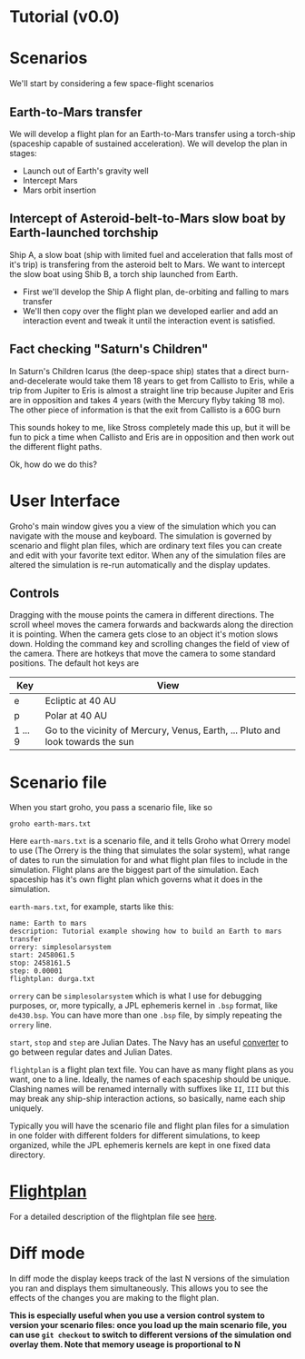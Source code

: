 Tutorial (v0.0)
===============

Scenarios
=========
We'll start by considering a few space-flight scenarios 

Earth-to-Mars transfer
----------------------
We will develop a flight plan for an Earth-to-Mars transfer using a torch-ship
(spaceship capable of sustained acceleration). We will develop the plan in 
stages:
- Launch out of Earth's gravity well
- Intercept Mars
- Mars orbit insertion

Intercept of Asteroid-belt-to-Mars slow boat by Earth-launched torchship
------------------------------------------------------------------------
Ship A, a slow boat (ship with limited fuel and acceleration that falls most of it's
trip) is transfering from the asteroid belt to Mars. We want to intercept the
slow boat using Shib B, a torch ship launched from Earth. 

- First we'll develop the Ship A flight plan, de-orbiting and falling to mars transfer
- We'll then copy over the flight plan we developed earlier and add an interaction event and tweak it until the interaction event is satisfied.

Fact checking "Saturn's Children"
---------------------------------
In Saturn's Children Icarus (the deep-space ship) states that a direct
burn-and-decelerate would take them 18 years to get from Callisto to Eris, 
while a trip from Jupiter to Eris is almost a straight line trip because 
Jupiter and Eris are in opposition and takes 4 years (with the Mercury flyby
taking 18 mo). The other piece of information is that the exit from Callisto
is a 60G burn

This sounds hokey to me, like Stross completely made this up, but it will be
fun to pick a time when Callisto and Eris are in opposition and then work out
the different flight paths.


Ok, how do we do this?

User Interface
==============
Groho's main window gives you a view of the simulation which you can navigate with the mouse and keyboard. The simulation is governed by scenario and flight plan files, which are ordinary text files you can create and edit with your favorite text editor. When any of the simulation files are altered the simulation is re-run automatically and the display updates. 

Controls
--------
Dragging with the mouse points the camera in different directions. The scroll wheel moves the camera forwards and backwards along the direction it is pointing. When the camera gets close to an object it's motion slows down. Holding the command key and scrolling changes the field of view of the camera. There are hotkeys that move the camera to some standard positions. The default hot keys are

| Key       |        View                         |
|-----------|-------------------------------------|
| e         | Ecliptic at 40 AU                   |
| p         | Polar at 40 AU                      |
| 1 ... 9   | Go to the vicinity of Mercury, Venus, Earth, ... Pluto and look towards the sun |

Scenario file
=============
When you start groho, you pass a scenario file, like so

`groho earth-mars.txt`

Here `earth-mars.txt` is a scenario file, and it tells Groho what Orrery model to use (The Orrery is the thing that simulates the solar system), what range of dates to run the simulation for and what flight plan files to include in the simulation. Flight plans are the biggest part of the simulation. Each spaceship has it's own flight plan which governs what it does in the simulation.

`earth-mars.txt`, for example, starts like this:

```
name: Earth to mars
description: Tutorial example showing how to build an Earth to mars transfer
orrery: simplesolarsystem
start: 2458061.5
stop: 2458161.5
step: 0.00001
flightplan: durga.txt
```

`orrery` can be `simplesolarsystem` which is what I use for debugging purposes, or, more typically, a JPL ephemeris kernel in `.bsp` format, like `de430.bsp`. You can have more than one `.bsp` file, by simply repeating the `orrery` line. 

`start`, `stop` and `step` are Julian Dates. The Navy has an useful [converter][jdc] to go between regular dates and Julian Dates.

[jdc]: http://aa.usno.navy.mil/data/docs/JulianDate.php

`flightplan` is a flight plan text file. You can have as many flight plans as you want, one to a line. Ideally, the names of each spaceship should be unique. Clashing names will be renamed internally with suffixes like `II`, `III` but this may break any ship-ship interaction actions, so basically, name each ship uniquely. 

Typically you will have the scenario file and flight plan files for a simulation in one folder with different folders for different simulations, to keep organized, while the JPL ephemeris kernels are kept in one fixed data directory. 

[Flightplan][fp]
==========
For a detailed description of the flightplan file see [here][fp].

[fp]: flight-plan.md

Diff mode
=========

In diff mode the display keeps track of the last N versions of the simulation
you ran and displays them simultaneously. This allows you to see the effects
of the changes you are making to the flight plan. 

**This is especially useful when you use a version control system to version 
your scenario files: once you load up the main scenario file, 
you can use `git checkout` to switch to different versions of the simulation
ond overlay them. Note that memory useage is proportional to N**